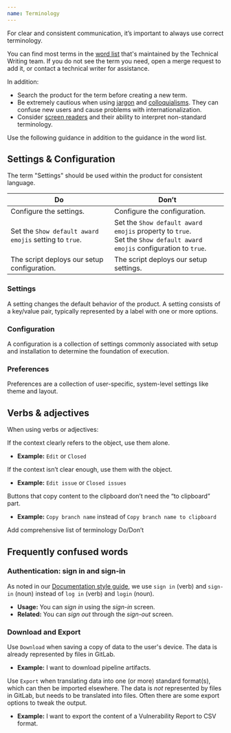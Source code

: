 ```yaml
---
name: Terminology
---
```


For clear and consistent communication, it’s important to always use correct terminology.

You can find most terms in the [word list](https://docs.gitlab.com/ee/development/documentation/styleguide/word_list.html) that's maintained by the Technical Writing team. If you do not see the term you need, open a merge request to add it, or contact a technical writer for assistance.

In addition:

- Search the product for the term before creating a new term.
- Be extremely cautious when using [jargon](https://examples.yourdictionary.com/examples-of-jargon.html) and [colloquialisms](https://www.quickanddirtytips.com/education/grammar/writing-with-slang). They can confuse new users and cause problems with internationalization.
- Consider [screen readers](https://accessibility.blog.gov.uk/2017/02/08/advice-for-creating-content-that-works-well-with-screen-readers/) and their ability to interpret non-standard terminology.

Use the following guidance in addition to the guidance in the word list.

## Settings & Configuration

The term "Settings" should be used within the product for consistent language.

| Do  | Don’t |
| --- |  ---  |
| Configure the settings. | Configure the configuration. |
| Set the `Show default award emojis` setting to `true`.  | Set the `Show default award emojis` property to `true`.<br />Set the `Show default award emojis` configuration to `true`. |
| The script deploys our setup configuration. | The script deploys our setup settings. |

### Settings

A setting changes the default behavior of the product. A setting consists of a key/value pair, typically represented by a label with one or more options.

### Configuration

A configuration is a collection of settings commonly associated with setup and installation to determine the foundation of execution.

### Preferences

Preferences are a collection of user-specific, system-level settings like theme and layout.

## Verbs & adjectives

When using verbs or adjectives:

If the context clearly refers to the object, use them alone.
- **Example:** `Edit` or `Closed`

If the context isn’t clear enough, use them with the object.
- **Example:** `Edit issue` or `Closed issues`

Buttons that copy content to the clipboard don’t need the “to clipboard” part.
- **Example:** `Copy branch name` instead of `Copy branch name to clipboard`

<todo>Add comprehensive list of terminology Do/Don’t</todo>

## Frequently confused words

### Authentication: sign in and sign-in

As noted in our [Documentation style guide](https://docs.gitlab.com/ee/development/documentation/styleguide/word_list.html#sign-in),
we use `sign in` (verb) and `sign-in` (noun) instead of
`log in` (verb) and `login` (noun).

- **Usage:** You can _sign in_ using the _sign-in_ screen.
- **Related:** You can _sign out_ through the _sign-out_ screen.

### Download and Export

Use `Download` when saving a copy of data to the user's device. The data is already represented by files in GitLab.

- **Example:** I want to download pipeline artifacts.

Use `Export` when translating data into one (or more) standard format(s), which can then be imported elsewhere.
The data is _not_ represented by files in GitLab, but needs to be translated into files. Often there are some export
options to tweak the output. 

- **Example:** I want to export the content of a Vulnerability Report to CSV format.
